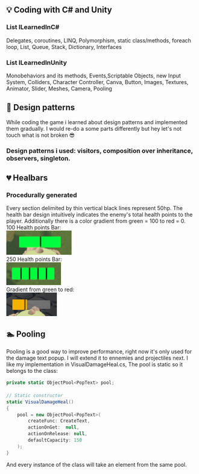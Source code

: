 ## 💡 Coding with C# and Unity

### List<things> ILearnedInC#

Delegates, coroutines, LINQ, Polymorphism, static class/methods, foreach loop, List, Queue, Stack, Dictionary, Interfaces

### List<things> ILearnedInUnity

Monobehaviors and its methods, Events,Scriptable Objects, new Input System, Colliders, Character Controller, Canva, 
Button, Images, Textures, Animator, Slider, Meshes, Camera, Pooling


## 🌇 Design patterns

While coding the game i learned about design patterns and implemented them gradually.
I would re-do a some parts differently but hey let's not touch what is not broken 😎

### Design patterns i used: visitors, composition over inheritance, observers, singleton.

## 💔 Healbars

### Procedurally generated

Every section delimited by thin vertical black lines represent 50hp.
The health bar design intuitively indicates the enemy's total health points to the player.
Additionally there is a color gradient from green = 100 to red = 0.  
100 Health points Bar:  
![100 Healthpoints Bar](Img/100%20HB.PNG)  
250 Health points Bar:  
<img src="Img/250HB.PNG" height="60"><br> 
Gradient from green to red:  
![Gradient](Img/LowHB.PNG)

## 🏊 Pooling

Pooling is a good way to improve performance, right now it's only used for the damage text popup.
I will extend it to ennemies and projectiles next.
I like my implementation in VisualDamageHeal.cs,
The pool is static so it belongs to the class:
```csharp
private static ObjectPool<PopText> pool;

// Static constructor
static VisualDamageHeal()
{
    pool = new ObjectPool<PopText>(
        createFunc: CreateText,
        actionOnGet:  null,
        actionOnRelease: null,
        defaultCapacity: 150
    );
}
```
And every instance of the class will take an element from the same pool.
